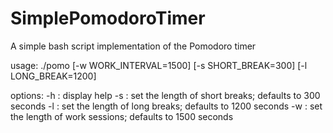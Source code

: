 # SimplePomodoroTimer
A simple bash script implementation of the Pomodoro timer

usage: ./pomo [-w WORK_INTERVAL=1500] [-s SHORT_BREAK=300] [-l LONG_BREAK=1200]

options: 
  -h : display help
  -s : set the length of short breaks; defaults to 300 seconds 
  -l : set the length of long breaks; defaults to 1200 seconds 
  -w : set the length of work sessions; defaults to 1500 seconds 
